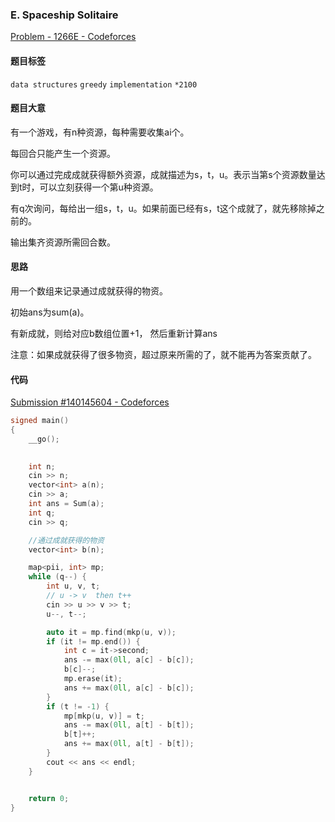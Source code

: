 ### E. Spaceship Solitaire

[Problem - 1266E - Codeforces](https://codeforces.com/problemset/problem/1266/E)

#### 题目标签

`data structures` `greedy` `implementation` `*2100`

#### 题目大意

有一个游戏，有n种资源，每种需要收集ai个。

每回合只能产生一个资源。

你可以通过完成成就获得额外资源，成就描述为s，t，u。表示当第s个资源数量达到t时，可以立刻获得一个第u种资源。

有q次询问，每给出一组s，t，u。如果前面已经有s，t这个成就了，就先移除掉之前的。

输出集齐资源所需回合数。

#### 思路

用一个数组来记录通过成就获得的物资。

初始ans为sum(a)。

有新成就，则给对应b数组位置+1， 然后重新计算ans

注意：如果成就获得了很多物资，超过原来所需的了，就不能再为答案贡献了。

#### 代码

[Submission #140145604 - Codeforces](https://codeforces.com/contest/1266/submission/140145604)

```c++
signed main()
{
    __go();

    
    int n;
    cin >> n;
    vector<int> a(n);
    cin >> a;
    int ans = Sum(a);
    int q;
    cin >> q;

    //通过成就获得的物资
    vector<int> b(n);

    map<pii, int> mp;
    while (q--) {
        int u, v, t;
        // u -> v  then t++
        cin >> u >> v >> t;
        u--, t--;

        auto it = mp.find(mkp(u, v));
        if (it != mp.end()) {
            int c = it->second;
            ans -= max(0ll, a[c] - b[c]);
            b[c]--;
            mp.erase(it);
            ans += max(0ll, a[c] - b[c]);
        }
        if (t != -1) {
            mp[mkp(u, v)] = t;
            ans -= max(0ll, a[t] - b[t]);
            b[t]++;
            ans += max(0ll, a[t] - b[t]);
        }
        cout << ans << endl;
    }


    return 0;
}
```

